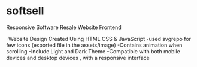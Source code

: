 # softsell
Responsive Software Resale Website Frontend

-Website Design Created Using HTML CSS & JavaScript
-used svgrepo for few icons (exported file in the assets/image)
-Contains animation when scrolling
-Include Light and Dark Theme
-Compatible with both mobile devices and desktop devices , with a responsive interface

